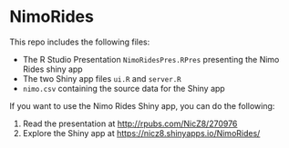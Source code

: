 # NimoRides

This repo includes the following files:  

 * The R Studio Presentation `NimoRidesPres.RPres` presenting the Nimo Rides shiny app
 * The two Shiny app files `ui.R` and `server.R`
 * `nimo.csv` containing the source data for the Shiny app
 
If you want to use the Nimo Rides Shiny app, you can do the following:
 1. Read the presentation at http://rpubs.com/NicZ8/270976
 2. Explore the Shiny app at https://nicz8.shinyapps.io/NimoRides/

